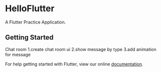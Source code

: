 # HelloFlutter

A Flutter Practice Application.

## Getting Started

Chat room 
1.create chat room ui 
2.show message by type
3.add animation for message 

For help getting started with Flutter, view our online
[documentation](http://flutter.io/).
